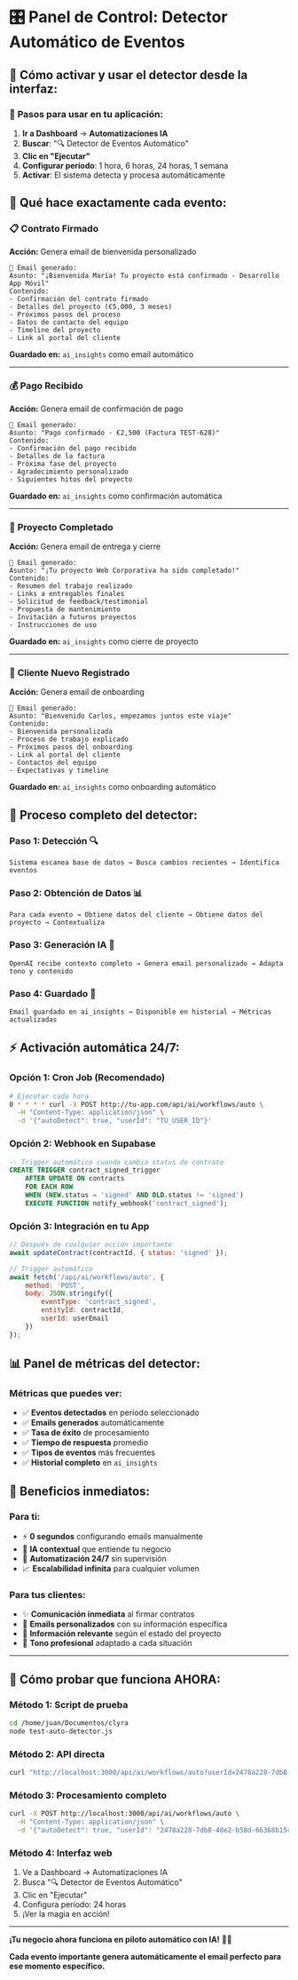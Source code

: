 # 🎛️ Panel de Control: Detector Automático de Eventos

## 🚀 **Cómo activar y usar el detector desde la interfaz:**

### 📱 **Pasos para usar en tu aplicación:**

1. **Ir a Dashboard** → **Automatizaciones IA**
2. **Buscar**: "🔍 Detector de Eventos Automático"
3. **Clic en "Ejecutar"**
4. **Configurar período**: 1 hora, 6 horas, 24 horas, 1 semana
5. **Activar**: El sistema detecta y procesa automáticamente

## 🎯 **Qué hace exactamente cada evento:**

### 📋 **Contrato Firmado** 
**Acción:** Genera email de bienvenida personalizado
```
📧 Email generado:
Asunto: "¡Bienvenida María! Tu proyecto está confirmado - Desarrollo App Móvil"
Contenido: 
- Confirmación del contrato firmado
- Detalles del proyecto (€5,000, 3 meses)
- Próximos pasos del proceso
- Datos de contacto del equipo
- Timeline del proyecto
- Link al portal del cliente
```
**Guardado en:** `ai_insights` como email automático

---

### 💰 **Pago Recibido**
**Acción:** Genera email de confirmación de pago
```
📧 Email generado:
Asunto: "Pago confirmado - €2,500 (Factura TEST-628)"
Contenido:
- Confirmación del pago recibido
- Detalles de la factura
- Próxima fase del proyecto
- Agradecimiento personalizado
- Siguientes hitos del proyecto
```
**Guardado en:** `ai_insights` como confirmación automática

---

### 🎉 **Proyecto Completado**
**Acción:** Genera email de entrega y cierre
```
📧 Email generado:
Asunto: "¡Tu proyecto Web Corporativa ha sido completado!"
Contenido:
- Resumen del trabajo realizado
- Links a entregables finales
- Solicitud de feedback/testimonial
- Propuesta de mantenimiento
- Invitación a futuros proyectos
- Instrucciones de uso
```
**Guardado en:** `ai_insights` como cierre de proyecto

---

### 👤 **Cliente Nuevo Registrado**
**Acción:** Genera email de onboarding
```
📧 Email generado:
Asunto: "Bienvenido Carlos, empezamos juntos este viaje"
Contenido:
- Bienvenida personalizada
- Proceso de trabajo explicado
- Próximos pasos del onboarding
- Link al portal del cliente
- Contactos del equipo
- Expectativas y timeline
```
**Guardado en:** `ai_insights` como onboarding automático

## 🔄 **Proceso completo del detector:**

### **Paso 1: Detección** 🔍
```
Sistema escanea base de datos → Busca cambios recientes → Identifica eventos
```

### **Paso 2: Obtención de Datos** 📊
```
Para cada evento → Obtiene datos del cliente → Obtiene datos del proyecto → Contextualiza
```

### **Paso 3: Generación IA** 🤖
```
OpenAI recibe contexto completo → Genera email personalizado → Adapta tono y contenido
```

### **Paso 4: Guardado** 💾
```
Email guardado en ai_insights → Disponible en historial → Métricas actualizadas
```

## ⚡ **Activación automática 24/7:**

### **Opción 1: Cron Job** (Recomendado)
```bash
# Ejecutar cada hora
0 * * * * curl -X POST http://tu-app.com/api/ai/workflows/auto \
  -H "Content-Type: application/json" \
  -d '{"autoDetect": true, "userId": "TU_USER_ID"}'
```

### **Opción 2: Webhook en Supabase**
```sql
-- Trigger automático cuando cambia status de contrato
CREATE TRIGGER contract_signed_trigger
    AFTER UPDATE ON contracts
    FOR EACH ROW
    WHEN (NEW.status = 'signed' AND OLD.status != 'signed')
    EXECUTE FUNCTION notify_webhook('contract_signed');
```

### **Opción 3: Integración en tu App**
```javascript
// Después de cualquier acción importante
await updateContract(contractId, { status: 'signed' });

// Trigger automático
await fetch('/api/ai/workflows/auto', {
    method: 'POST',
    body: JSON.stringify({
        eventType: 'contract_signed',
        entityId: contractId,
        userId: userEmail
    })
});
```

## 📊 **Panel de métricas del detector:**

### **Métricas que puedes ver:**
- ✅ **Eventos detectados** en período seleccionado
- ✅ **Emails generados** automáticamente
- ✅ **Tasa de éxito** de procesamiento
- ✅ **Tiempo de respuesta** promedio
- ✅ **Tipos de eventos** más frecuentes
- ✅ **Historial completo** en `ai_insights`

## 🎯 **Beneficios inmediatos:**

### **Para ti:**
- ⚡ **0 segundos** configurando emails manualmente
- 🤖 **IA contextual** que entiende tu negocio
- 🔄 **Automatización 24/7** sin supervisión
- 📈 **Escalabilidad infinita** para cualquier volumen

### **Para tus clientes:**
- ✨ **Comunicación inmediata** al firmar contratos
- 📧 **Emails personalizados** con su información específica
- 🎯 **Información relevante** según el estado del proyecto
- 💬 **Tono profesional** adaptado a cada situación

---

## 🧪 **Cómo probar que funciona AHORA:**

### **Método 1: Script de prueba**
```bash
cd /home/juan/Documentos/clyra
node test-auto-detector.js
```

### **Método 2: API directa**
```bash
curl "http://localhost:3000/api/ai/workflows/auto?userId=2478a228-7db8-48e2-b58d-66368b15cf01&hours=24"
```

### **Método 3: Procesamiento completo**
```bash
curl -X POST http://localhost:3000/api/ai/workflows/auto \
  -H "Content-Type: application/json" \
  -d '{"autoDetect": true, "userId": "2478a228-7db8-48e2-b58d-66368b15cf01"}'
```

### **Método 4: Interfaz web**
1. Ve a Dashboard → Automatizaciones IA
2. Busca "🔍 Detector de Eventos Automático" 
3. Clic en "Ejecutar"
4. Configura período: 24 horas
5. ¡Ver la magia en acción!

---

**¡Tu negocio ahora funciona en piloto automático con IA!** 🚀✨

**Cada evento importante genera automáticamente el email perfecto para ese momento específico.**
